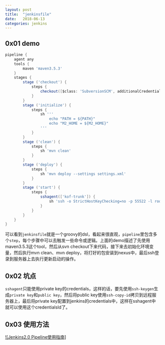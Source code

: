 ```yaml
---
layout: post
title:  "jenkinsfile"
date:   2018-06-13
categories: jenkins
---
```


## 0x01 demo

```groovy
pipeline {
    agent any
    tools {
        maven 'maven3.5.3'
    }
    stages {
        stage ('checkout') {
            steps {
                checkout([$class: 'SubversionSCM', additionalCredentials: [], excludedCommitMessages: '', excludedRegions: '', excludedRevprop: '', excludedUsers: '', filterChangelog: false, ignoreDirPropChanges: false, includedRegions: '', locations: [[cancelProcessOnExternalsFail: true, credentialsId: '54f288d2-ee65-4666-9b34-f7f828a50c2f', depthOption: 'infinity', ignoreExternalsOption: false, local: '.', remote: 'https://xxx.xxx.xxx.xxx/xxx']], quietOperation: true, workspaceUpdater: [$class: 'UpdateUpdater']])
            }
        }
        stage ('initialize') {
            steps {
                sh '''
                    echo "PATH = ${PATH}"
                    echo "M2_HOME = ${M2_HOME}"
                '''
            }
        }
        stage ('clean') {
            steps {
                sh 'mvn clean' 
            }
        }
        stage ('deploy') {
            steps {
                sh 'mvn deploy --settings settings.xml' 
            }
        }
        stage ('start') {
            steps {
                sshagent(['kof-trunk']) {
                    sh 'ssh -o StrictHostKeyChecking=no -p 55522 -l root xxx.xxx.xxx.xxx sh start.sh'
                }
            }
        }
    }
}
```
可以看到`jenkinsfile`就是一个groovy的dsl，看起来很直观，`pipeline`里包含多个`step`，每个步骤中可以去触发一些命令或逻辑。上面的demo描述了先使用maven3.5.3这个tool，然后从svn checkout下来代码，接下来去初始化环境变量，然后执行mvn clean、mvn deploy，将打好的包安装到nexus中，最后ssh登录到服务器上去执行更新启动的操作。

## 0x02 坑点
`sshagent`只能使用private key的credentials，这样的话，要先使用`ssh-keygen`生成`private key`和`public key`，然后将public key使用`ssh-copy-id`拷贝到远程服务器上，最后将private key配置到jenkins的credentials中，这样在sshagent中就可以使用这个credentialsId了。

## 0x03 使用方法
[![Jenkins2.0 Pipeline使用指南]](https://www.nowcoder.com/discuss/69512)
